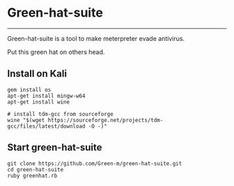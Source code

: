 # Green-hat-suite
-------------------------------------------
Green-hat-suite is a tool to make meterpreter evade antivirus.  

Put this green hat on others head.

## Install on Kali
```
gem install os   
apt-get install mingw-w64
apt-get install wine

# install tdm-gcc from sourceforge
wine "$(wget https://sourceforge.net/projects/tdm-gcc/files/latest/download -O -)" 
```

## Start green-hat-suite
```
git clone https://github.com/Green-m/green-hat-suite.git
cd green-hat-suite
ruby greenhat.rb

```
